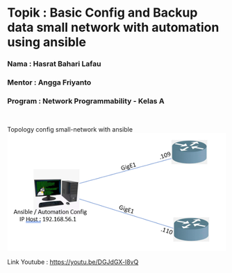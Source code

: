 # Topik : Basic Config and Backup data small network with automation using ansible

### Nama : Hasrat Bahari Lafau
### Mentor : Angga Friyanto
### Program : Network Programmability - Kelas A 
<br>

Topology config small-network with ansible
<img src="./Pictures/Topology-small-network-with-ansible.png">

Link Youtube : https://youtu.be/DGJdGX-l8vQ